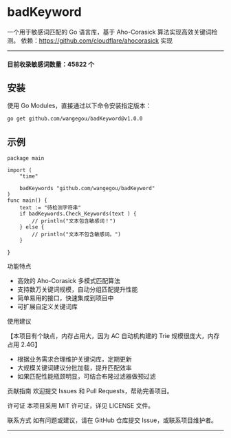 # badKeyword

一个用于敏感词匹配的 Go 语言库，基于 Aho-Corasick 算法实现高效关键词检测。
依赖：https://github.com/cloudflare/ahocorasick 实现

---

#### 目前收录敏感词数量：45822 个

## 安装

使用 Go Modules，直接通过以下命令安装指定版本：

```bash
go get github.com/wangegou/badKeyword@v1.0.0
```

## 示例

```
package main

import (
	"time"

	badKeywords "github.com/wangegou/badKeyword"
)
func main() {
	text := "待检测字符串"
	if badKeywords.Check_Keywords(text ) {
		// println("文本包含敏感词！")
	} else {
		// println("文本不包含敏感词。")
	}

}
```

功能特点

- 高效的 Aho-Corasick 多模式匹配算法
- 支持数万关键词规模，自动分组匹配提升性能
- 简单易用的接口，快速集成到项目中
- 可扩展自定义关键词库

使用建议

【本项目有个缺点，内存占用大，因为 AC 自动机构建的 Trie 规模很庞大，内存占用 2.4G】

- 根据业务需求合理维护关键词库，定期更新
- 大规模关键词建议分批加载，提升匹配效率
- 如果匹配性能瓶颈明显，可结合布隆过滤器做预过滤

贡献指南
欢迎提交 Issues 和 Pull Requests，帮助完善项目。

许可证
本项目采用 MIT 许可证，详见 LICENSE 文件。

联系方式
如有问题或建议，请在 GitHub 仓库提交 Issue，或联系项目维护者。

---

